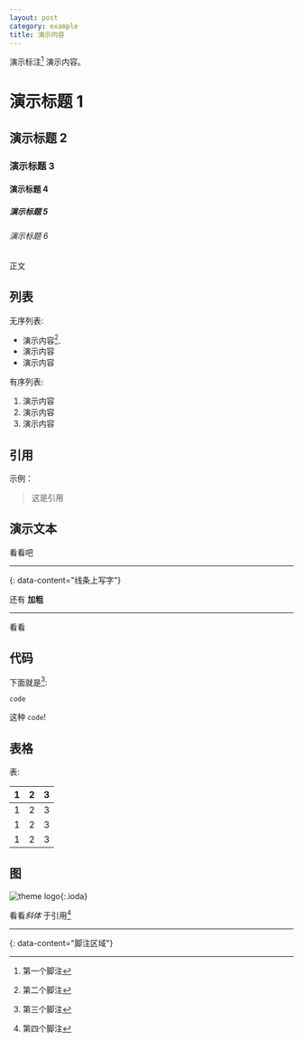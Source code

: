 ```yaml
---
layout: post
category: example
title: 演示内容
---
```


演示标注[^1] 演示内容。

# 演示标题 1
## 演示标题 2
### 演示标题 3
#### 演示标题 4
##### 演示标题 5
###### 演示标题 6

正文

## 列表

无序列表:

- 演示内容[^2].
- 演示内容
- 演示内容

有序列表:

1. 演示内容
3. 演示内容
4. 演示内容

## 引用

示例：

> 这是引用

## 演示文本

看看吧

---
{: data-content="线条上写字"}

还有 **加粗**

---

看看

## 代码

下面就是[^3]:

```
code
```

这种 `code`!

## 表格

表:

| 1    |  2   |    3 |
| ---- | :--: | ---: |
| 1    |  2   |    3 |
| 1    |  2   |    3 |
| 1    |  2   |    3 |

## 图

![theme logo](/favicon.ico){:.ioda}

看看*斜体* 于引用[^4]

---
{: data-content="脚注区域"}

[^1]: 第一个脚注
[^2]: 第二个脚注
[^3]: 第三个脚注
[^4]: 第四个脚注